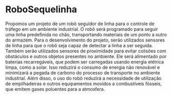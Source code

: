 # RoboSequelinha

Propomos um projeto de um robô seguidor de linha para o controle de tráfego
em um ambiente industrial. O robô será programado para seguir uma linha
predefinida no chão, transportando materiais de um ponto a outro do armazém.
Para o desenvolvimento do projeto, serão utilizados sensores de linha para que
o robô seja capaz de detectar a linha a ser seguida. Também serão utilizados
sensores de proximidade para evitar colisões com obstáculos e outros objetos
presentes no ambiente.
Ele será alimentado por baterias recarregáveis, que podem ser carregadas
usando energia elétrica limpa, como a solar. Isso reduzirá o consumo de energia
não renovável e minimizará a pegada de carbono do processo de transporte no
ambiente industrial. Além disso, o uso do robô reduzirá a necessidade de
utilização de empilhadeiras e outros equipamentos movidos a combustíveis
fósseis, que emitem gases poluentes para a atmosfera.
